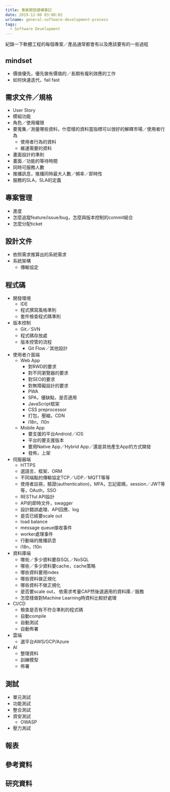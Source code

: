 ```yaml
---
title: 專案開發建構筆記
date: 2019-12-06 03:00:02
urlname: general-software-development-process
tags:
  - Software Development
---
```


紀錄一下軟體工程的每個專案／產品通常都會有以及應該要有的一些過程

<!-- more -->

## mindset

* 價值優先，優先做有價值的／長期有複利效應的工作
* 如何快速迭代，fail fast

## 需求文件／規格

* User Story
* 模組功能
* 角色／使用權限
* 要蒐集／測量哪些資料，什麼樣的資料當指標可以很好的解釋市場／使用者行為
  * 使用者行為的資料
  * 維運需要的資料
* 畫面設計的準則
* 畫面／功能的等待時間
* 同時可服務人數
* 推播訊息，推播同時最大人數／頻率／即時性
* 服務的SLA，SLA的定義

## 專案管理

* 進度
* 怎麼追蹤feature/issue/bug，怎麼與版本控制的commit結合
* 怎麼分配ticket

## 設計文件

* 依照需求推算出的系統需求
* 系統架構
  * 傳輸協定

## 程式碼

* 開發環境
  * IDE
  * 程式撰寫風格準則
  * 套件檢查程式碼準則
* 版本控制
  * Git／SVN
  * 程式碼存放處
  * 版本控管的流程
    * Git Flow／其他設計
* 使用者介面端
  * Web App
    * 對RWD的要求
    * 對不同瀏覽器的要求
    * 對SEO的要求
    * 對無障礙設計的要求
    * PWA
    * SPA，優缺點，是否適用
    * JavaScript框架
    * CSS preprocessor
    * 打包，壓縮，CDN
    * i18n，l10n
  * Mobile App
    * 要支援的平台Android／iOS
    * 平台的要支援版本
    * 要用Native App／Hybrid App／還是其他產生App的方式開發
    * 發佈，上架
* 伺服器端
  * HTTPS
  * 選語言、框架、ORM
  * 不同端點的傳輸協定TCP／UDP／MQTT等等
  * 使用者註冊，驗證(authentication)，MFA，忘記密碼，session／JWT等等，OAuth，SSO
  * RESTful API設計
  * API的即時文件，swagger
  * 設計錯誤處理、API回應、log
  * 是否已經要scale out
  * load balance
  * message queue接收事件
  * worker處理事件
  * 行動端的推播訊息
  * i18n，l10n
* 資料庫端
  * 哪些／多少資料要存SQL／NoSQL
  * 哪些／多少資料要cache，cache策略
  * 哪些資料要用index
  * 哪些資料做正規化
  * 哪些資料不做正規化
  * 是否要scale out， 依需求考量CAP然後選適用的資料庫／服務
  * 怎麼樣做對Machine Learning時資料比較好處理
* CI/CD
  * 檢查是否有不符合準則的程式碼
  * 自動compile
  * 自動測試
  * 自動佈署
* 雲端
  * 選平台AWS/GCP/Azure
* AI
  * 整理資料
  * 訓練模型
  * 佈署

## 測試

* 單元測試
* 功能測試
* 整合測試
* 資安測試
  * OWASP
* 壓力測試

## 報表

## 參考資料

## 研究資料
